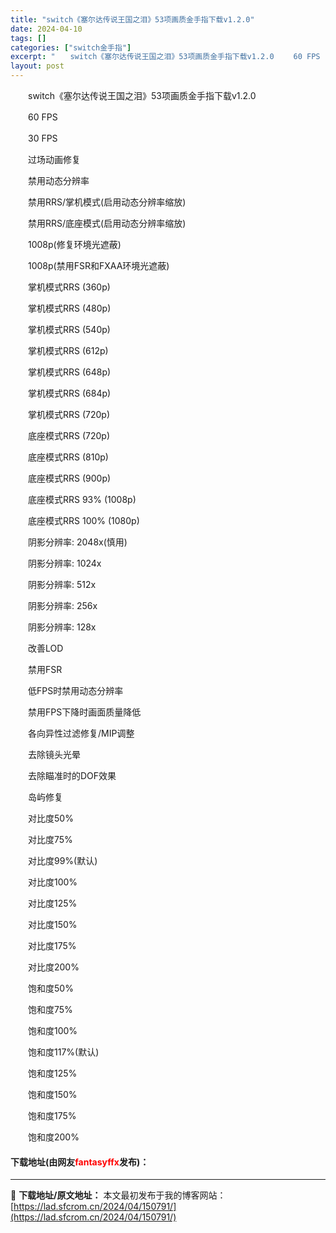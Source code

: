 ```yaml
---
title: "switch《塞尔达传说王国之泪》53项画质金手指下载v1.2.0"
date: 2024-04-10
tags: []
categories: ["switch金手指"]
excerpt: "　　switch《塞尔达传说王国之泪》53项画质金手指下载v1.2.0 　　60 FPS 　　30 FPS 　　过场动画修复 　　禁用动态分辨率 　　禁用RRS/掌机模式(启用动态分辨率缩放) 　　禁用RRS/底座模式(启用动态分辨率缩放) 　　1008p(修复环境光遮蔽) 　　1008p(禁用FS&hellip;"
layout: post
---
```


 <p>　　switch《塞尔达传说王国之泪》53项画质金手指下载v1.2.0</p> <p>　　60 FPS</p> <p>　　30 FPS</p> <p>　　过场动画修复</p> <p>　　禁用动态分辨率</p> <p>　　禁用RRS/掌机模式(启用动态分辨率缩放)</p> <p>　　禁用RRS/底座模式(启用动态分辨率缩放)</p> <p>　　1008p(修复环境光遮蔽)</p> <p>　　1008p(禁用FSR和FXAA环境光遮蔽)</p> <p>　　掌机模式RRS (360p)</p> <p>　　掌机模式RRS (480p)</p> <p>　　掌机模式RRS (540p)</p> <p>　　掌机模式RRS (612p)</p> <p>　　掌机模式RRS (648p)</p> <p>　　掌机模式RRS (684p)</p> <p>　　掌机模式RRS (720p)</p> <p>　　底座模式RRS (720p)</p> <p>　　底座模式RRS (810p)</p> <p>　　底座模式RRS (900p)</p> <p>　　底座模式RRS 93% (1008p)</p> <p>　　底座模式RRS 100% (1080p)</p> <p>　　阴影分辨率: 2048x(慎用)</p> <p>　　阴影分辨率: 1024x</p> <p>　　阴影分辨率: 512x</p> <p>　　阴影分辨率: 256x</p> <p>　　阴影分辨率: 128x</p> <p>　　改善LOD</p> <p>　　禁用FSR</p> <p>　　低FPS时禁用动态分辨率</p> <p>　　禁用FPS下降时画面质量降低</p> <p>　　各向异性过滤修复/MIP调整</p> <p>　　去除镜头光晕</p> <p>　　去除瞄准时的DOF效果</p> <p>　　岛屿修复</p> <p>　　对比度50%</p> <p>　　对比度75%</p> <p>　　对比度99%(默认)</p> <p>　　对比度100%</p> <p>　　对比度125%</p> <p>　　对比度150%</p> <p>　　对比度175%</p> <p>　　对比度200%</p> <p>　　饱和度50%</p> <p>　　饱和度75%</p> <p>　　饱和度100%</p> <p>　　饱和度117%(默认)</p> <p>　　饱和度125%</p> <p>　　饱和度150%</p> <p>　　饱和度175%</p> <p>　　饱和度200%</p> <p><h4>下载地址(由网友<font color="red">fantasyffx</font>发布)：</h4></p> 

---
📖 **下载地址/原文地址：** 本文最初发布于我的博客网站：[https://lad.sfcrom.cn/2024/04/150791/](https://lad.sfcrom.cn/2024/04/150791/)
